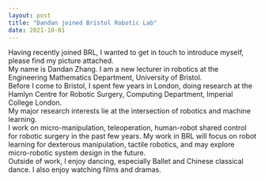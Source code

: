 ```yaml
---
layout: post
title: "Dandan joined Bristol Robotic Lab"
date: 2021-10-01
---
```


Having recently joined BRL, I wanted to get in touch to introduce myself, please find my picture attached. <br>
My name is Dandan Zhang. I am a new lecturer in robotics at the Engineering Mathematics Department, University of Bristol. <br>
Before I come to Bristol, I spent few years in London, doing research at the Hamlyn Centre for Robotic Surgery, Computing Department, Imperial College London.  <br>
My major research interests lie at the intersection of robotics and machine learning. <br>
I work on micro-manipulation, teleoperation, human-robot shared control for robotic surgery in the past few years. My work in BRL will focus on robot learning for dexterous manipulation, tactile robotics, and may explore micro-robotic system design in the future. <br>
Outside of work, I enjoy dancing, especially Ballet and Chinese classical dance. I also enjoy watching films and dramas.<br>

